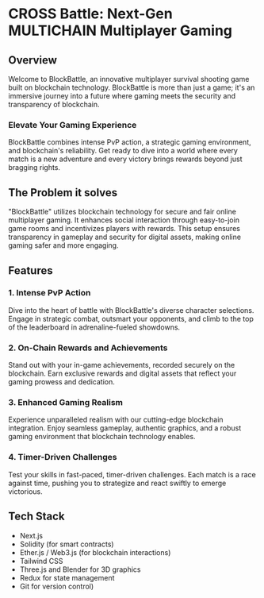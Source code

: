 # CROSS Battle: Next-Gen MULTICHAIN Multiplayer Gaming

## Overview

Welcome to BlockBattle, an innovative multiplayer survival shooting game built on blockchain technology. BlockBattle is more than just a game; it's an immersive journey into a future where gaming meets the security and transparency of blockchain.

### Elevate Your Gaming Experience

BlockBattle combines intense PvP action, a strategic gaming environment, and blockchain's reliability. Get ready to dive into a world where every match is a new adventure and every victory brings rewards beyond just bragging rights.

## The Problem it solves 

"BlockBattle" utilizes blockchain technology for secure and fair online multiplayer gaming. It enhances social interaction through easy-to-join game rooms and incentivizes players with rewards. This setup ensures transparency in gameplay and security for digital assets, making online gaming safer and more engaging.

## Features

### 1. Intense PvP Action

Dive into the heart of battle with BlockBattle's diverse character selections. Engage in strategic combat, outsmart your opponents, and climb to the top of the leaderboard in adrenaline-fueled showdowns.

### 2. On-Chain Rewards and Achievements

Stand out with your in-game achievements, recorded securely on the blockchain. Earn exclusive rewards and digital assets that reflect your gaming prowess and dedication.

### 3. Enhanced Gaming Realism

Experience unparalleled realism with our cutting-edge blockchain integration. Enjoy seamless gameplay, authentic graphics, and a robust gaming environment that blockchain technology enables.

### 4. Timer-Driven Challenges

Test your skills in fast-paced, timer-driven challenges. Each match is a race against time, pushing you to strategize and react swiftly to emerge victorious.

## Tech Stack

- Next.js
- Solidity (for smart contracts)
- Ether.js / Web3.js (for blockchain interactions)
- Tailwind CSS
- Three.js and Blender for 3D graphics
- Redux for state management
- Git for version control)


